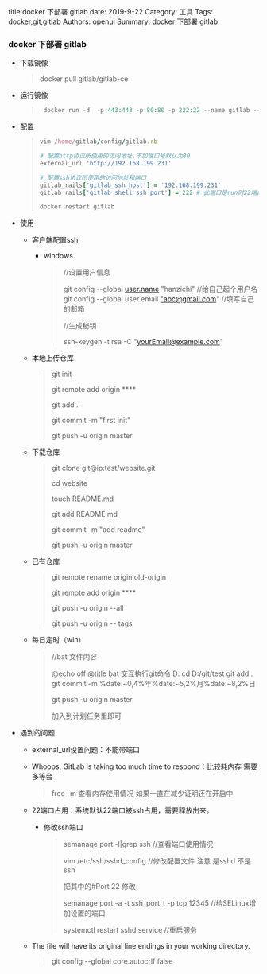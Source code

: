 title:docker 下部署 gitlab
date: 2019-9-22
Category: 工具
Tags: docker,git,gitlab
Authors: openui
Summary: docker 下部署 gitlab

### docker 下部署 gitlab

* 下载镜像

  > docker pull gitlab/gitlab-ce

* 运行镜像

  > ```csharp
  >  docker run -d  -p 443:443 -p 80:80 -p 222:22 --name gitlab --restart always -v /home/gitlab/config:/etc/gitlab -v /home/gitlab/logs:/var/log/gitlab -v /home/gitlab/data:/var/opt/gitlab gitlab/gitlab-ce
  > ```

* 配置

  > ```ruby
  > vim /home/gitlab/config/gitlab.rb
  > 
  > # 配置http协议所使用的访问地址,不加端口号默认为80
  > external_url 'http://192.168.199.231'
  > 
  > # 配置ssh协议所使用的访问地址和端口
  > gitlab_rails['gitlab_ssh_host'] = '192.168.199.231'
  > gitlab_rails['gitlab_shell_ssh_port'] = 222 # 此端口是run时22端口映射的222端口
  > 
  > docker restart gitlab
  > ```
  
* 使用

  * 客户端配置ssh
  
    * windows
  
      > //设置用户信息
      >
      > git config --global [user.name](http://user.name) "hanzichi" //给自己起个用户名
      > git config --global user.email ["abc@gmail.com](http://mailto:"abc@gmail.com)" //填写自己的邮箱
      >
      > //生成秘钥
      >
      >  ssh-keygen -t rsa -C "[yourEmail@example.com](https://link.jianshu.com/?t=mailto:yourEmail@example.com)"
  
  * 本地上传仓库
  
    > git init
    >
    > git remote add origin ****
    >
    > git add .
    >
    > git commit -m "first init"
    >
    > git push -u origin master
    
  * 下载仓库
  
    >git clone git@ip:test/website.git
    >
    >cd website
    >
    >touch README.md
    >
    >git add README.md
    >
    >git commit -m "add readme"
    >
    >git push -u origin master
    
  * 已有仓库
  
    > git remote rename origin old-origin
    >
    > git remote add origin ****
    >
    > git push -u origin  --all
    >
    > git push -u origin -- tags
    
  * 每日定时（win）
  
    > //bat 文件内容
    >
    > @echo off
    > @title bat 交互执行git命令
    > D:
    > cd D:/git/test
    > git add .
    > git commit -m %date:~0,4%年%date:~5,2%月%date:~8,2%日
    >
    > git push -u origin master
    >
    > 加入到计划任务里即可
  
* 遇到的问题

  * external_url设置问题：不能带端口
  
  * Whoops, GitLab is taking too much time to respond：比较耗内存 需要多等会
  
    > free -m  查看内存使用情况 如果一直在减少证明还在开启中
  
  * 22端口占用：系统默认22端口被ssh占用，需要释放出来。
  
    * 修改ssh端口
  
      > semanage port -l|grep ssh //查看端口使用情况
      >
      > vim /etc/ssh/sshd_config  //修改配置文件 注意 是sshd 不是ssh
      >
      > 把其中的#Port 22 修改
      >
      > semanage port -a -t ssh_port_t -p tcp 12345  //给SELinux增加设置的端口
      >
      > systemctl restart sshd.service //重启服务
  
  * The file will have its original line endings in your working directory.
  
    > git config --global core.autocrlf false